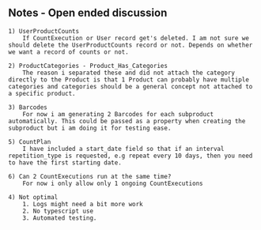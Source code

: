 
Notes - Open ended discussion
-------
	1) UserProductCounts
		If CountExecution or User record get's deleted. I am not sure we should delete the UserProductCounts record or not. Depends on whether we want a record of counts or not.

	2) ProductCategories - Product_Has_Categories
		The reason i separated these and did not attach the category directly to the Product is that 1 Product can probably have multiple categories and categories should be a general concept not attached to a specific product.

	3) Barcodes
		For now i am generating 2 Barcodes for each subproduct automatically. This could be passed as a property when creating the subproduct but i am doing it for testing ease.

	5) CountPlan
		I have included a start_date field so that if an interval repetition_type is requested, e.g repeat every 10 days, then you need to have the first starting date.

	6) Can 2 CountExecutions run at the same time?
		For now i only allow only 1 ongoing CountExecutions

	4) Not optimal
		1. Logs might need a bit more work
		2. No typescript use
		3. Automated testing.